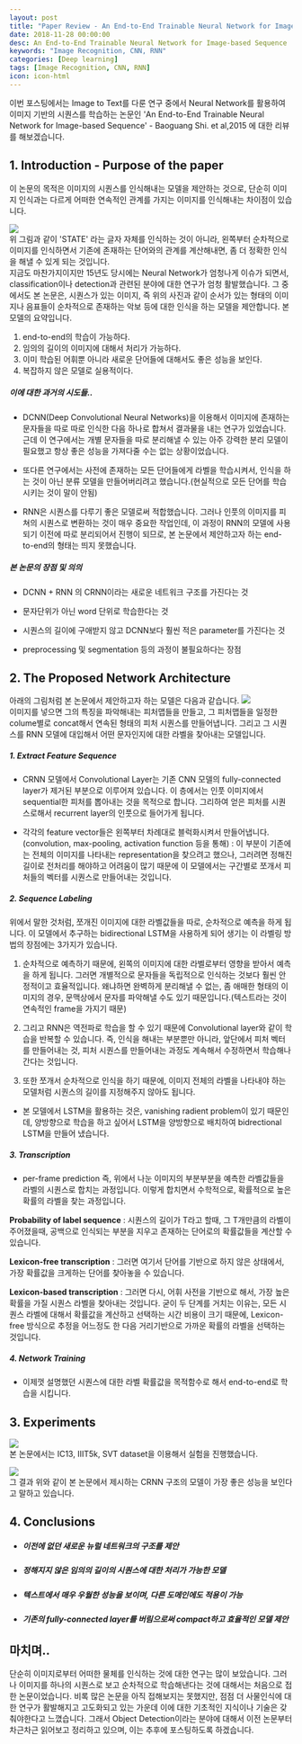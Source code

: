 ```yaml
---
layout: post
title: "Paper Review - An End-to-End Trainable Neural Network for Image-based Sequence"
date: 2018-11-28 00:00:00
desc: An End-to-End Trainable Neural Network for Image-based Sequence
keywords: "Image Recognition, CNN, RNN"
categories: [Deep learning]
tags: [Image Recognition, CNN, RNN]
icon: icon-html
---
```


이번 포스팅에서는 Image to Text를 다룬 연구 중에서 Neural Network를 활용하여 이미지 기반의 시퀀스를 학습하는 논문인 'An End-to-End Trainable Neural Network for Image-based Sequence' - Baoguang Shi. et al,2015 에 대한 리뷰를 해보겠습니다. 



## 1. Introduction - Purpose of the paper
>  
이 논문의 목적은 이미지의 시퀀스를 인식해내는 모델을 제안하는 것으로, 단순히 이미지 인식과는 다르게 어떠한 연속적인 관계를 가지는 이미지를 인식해내는 차이점이 있습니다.  

![](https://i.imgur.com/kWto1AV.png)  
 위 그림과 같이 'STATE' 라는 글자 자체를 인식하는 것이 아니라, 왼쪽부터 순차적으로 이미지를 인식하면서 기존에 존재하는 단어와의 관계를 계산해내면, 좀 더 정확한 인식을 해낼 수 있게 되는 것입니다.  
 지금도 마찬가지이지만 15년도 당시에는 Neural Network가 엄청나게 이슈가 되면서, classification이나 detection과 관련된 분야에 대한 연구가 엄청 활발했습니다. 그 중에서도 본 논문은, 시퀀스가 있는 이미지, 즉 위의 사진과 같이 순서가 있는 형태의 이미지나 음표들이 순차적으로 존재하는 악보 등에 대한 인식을 하는 모델을 제안합니다. 본 모델의 요약입니다.
1. end-to-end의 학습이 가능하다.
2. 임의의 길이의 이미지에 대해서 처리가 가능하다.
3. 이미 학습된 어휘뿐 아니라 새로운 단어들에 대해서도 좋은 성능을 보인다.
4. 복잡하지 않은 모델로 실용적이다.

 
##### 이에 대한 과거의 시도들..  
 - DCNN(Deep Convolutional Neural Networks)을 이용해서 이미지에 존재하는 문자들을 따로 따로 인식한 다음 하나로 합쳐서 결과물을 내는 연구가 있었습니다. 근데 이 연구에서는 개별 문자들을 따로 분리해낼 수 있는 아주 강력한 분리 모델이 필요했고 항상 좋은 성능을 가져다줄 수는 없는 상황이었습니다.   
 
 - 또다른 연구에서는 사전에 존재하는 모든 단어들에게 라벨을 학습시켜서, 인식을 하는 것이 아닌 분류 모델을 만들어버리려고 했습니다.(현실적으로 모든 단어를 학습시키는 것이 말이 안됨)  
 - RNN은 시퀀스를 다루기 좋은 모델로써 적합했습니다. 그러나 인풋의 이미지를 피쳐의 시퀀스로 변환하는 것이 매우 중요한 작업인데, 이 과정이 RNN의 모델에 사용되기 이전에 따로 분리되어서 진행이 되므로, 본 논문에서 제안하고자 하는 end-to-end의 형태는 띄지 못했습니다.
  
  
  
##### 본 논문의 장점 및 의의
 - DCNN + RNN 의 CRNN이라는 새로운 네트워크 구조를 가진다는 것
 
 - 문자단위가 아닌 word 단위로 학습한다는 것
 - 시퀀스의 길이에 구애받지 않고 DCNN보다 훨씬 적은 parameter를 가진다는 것 
 
 - preprocessing 및 segmentation 등의 과정이 불필요하다는 장점

 
## 2. The Proposed Network Architecture 
>  
아래의 그림처럼 본 논문에서 제안하고자 하는 모델은 다음과 같습니다. 
![](https://i.imgur.com/VRkBRoB.png)   
이미지를 넣으면 그의 특징을 파악해내는 피처맵들을 만들고, 그 피처맵들을 일정한 colume별로 concat해서 연속된 형태의 피처 시퀀스를 만들어냅니다. 그리고 그 시퀀스를 RNN 모델에 대입해서 어떤 문자인지에 대한 라벨을 찾아내는 모델입니다.


##### 1. Extract Feature Sequence
- CRNN 모델에서 Convolutional Layer는 기존 CNN 모델의 fully-connected layer가 제거된 부분으로 이루어져 있습니다. 이 층에서는 인풋 이미지에서 sequential한 피처를 뽑아내는 것을 목적으로 합니다. 그리하여 얻은 피처를 시퀀스로해서 recurrent layer의 인풋으로 들어가게 됩니다.

- 각각의 feature vector들은 왼쪽부터 차례대로 블럭화시켜서 만들어냅니다.(convolution, max-pooling, activation function 등을 통해) : 이 부분이 기존에는 전체의 이미지를 나타내는 representation을 찾으려고 했으나, 그러려면 정해진 길이로 전처리를 해야하고 어려움이 많기 때문에 이 모델에서는 구간별로 쪼개서 피처들의 벡터를 시퀀스로 만들어내는 것입니다.

##### 2. Sequence Labeling 
위에서 말한 것처럼, 쪼개진 이미지에 대한 라벨값들을 따로, 순차적으로 예측을 하게 됩니다. 이 모델에서 추구하는 bidirectional LSTM을 사용하게 되어 생기는 이 라벨링 방법의 장점에는 3가지가 있습니다.

1. 순차적으로 예측하기 때문에, 왼쪽의 이미지에 대한 라벨로부터 영향을 받아서 예측을 하게 됩니다. 그러면 개별적으로 문자들을 독립적으로 인식하는 것보다 훨씬 안정적이고 효율적입니다. 왜냐하면 완벽하게 분리해낼 수 없는, 좀 애매한 형태의 이미지의 경우, 문맥상에서 문자를 파악해낼 수도 있기 때문입니다.(텍스트라는 것이 연속적인 frame을 가지기 때문)

2. 그리고 RNN은 역전파로 학습을 할 수 있기 때문에 Convolutional layer와 같이 학습을 반복할 수 있습니다. 즉, 인식을 해내는 부분뿐만 아니라, 앞단에서 피처 벡터를 만들어내는 것, 피처 시퀀스를 만들어내는 과정도 계속해서 수정하면서 학습해나간다는 것입니다.

3. 또한 쪼개서 순차적으로 인식을 하기 때문에, 이미지 전체의 라벨을 나타내야 하는 모델처럼 시퀀스의 길이를 지정해주지 않아도 됩니다.

- 본 모델에서 LSTM을 활용하는 것은, vanishing radient problem이 있기 때문인데, 양방향으로 학습을 하고 싶어서 LSTM을 양방향으로 배치하여 bidrectional LSTM을 만들어 냈습니다.


##### 3. Transcription
- per-frame prediction 즉, 위에서 나눈 이미지의 부분부분을 예측한 라벨값들을 라벨의 시퀀스로 합치는 과정입니다. 이렇게 합치면서 수학적으로, 확률적으로 높은 확률의 라벨을 찾는 과정입니다.

**Probability of label sequence** : 시퀀스의 길이가 T라고 할때, 그 T개만큼의 라벨이 주어졌을때, 공백으로 인식되는 부분을 지우고 존재하는 단어로의 확률값들을 계산할 수 있습니다. 

**Lexicon-free transcription** : 그러면 여기서 단어를 기반으로 하지 않은 상태에서, 가장 확률값을 크게하는 단어를 찾아놓을 수 있습니다.

**Lexicon-based transcription** : 그러면 다시, 어휘 사전을 기반으로 해서, 가장 높은 확률을 가질 시퀀스 라벨을 찾아내는 것입니다. 굳이 두 단계를 거치는 이유는, 모든 시퀀스 라벨에 대해서 확률값을 계산하고 선택하는 시간 비용이 크기 때문에, Lexicon-free 방식으로 추정을 어느정도 한 다음 거리기반으로 가까운 확률의 라벨을 선택하는 것입니다.

##### 4. Network Training
- 이제껏 설명했던 시퀀스에 대한 라벨 확률값을 목적함수로 해서 end-to-end로 학습을 시킵니다.

## 3. Experiments


![](https://i.imgur.com/3C6BCwt.png)  
본 논문에서는 IC13, IIIT5k, SVT dataset을 이용해서 실험을 진행했습니다.
 
![](https://i.imgur.com/xBKMZHK.png)  
그 결과 위와 같이 본 논문에서 제시하는 CRNN 구조의 모델이 가장 좋은 성능을 보인다고 말하고 있습니다.







## 4. Conclusions

- ##### 이전에 없던 새로운 뉴럴 네트워크의 구조를 제안
- ##### 정해지지 않은 임의의 길이의 시퀀스에 대한 처리가 가능한 모델
- ##### 텍스트에서 매우 우월한 성능을 보이며, 다른 도메인에도 적용이 가능
- ##### 기존의 fully-connected layer를 버림으로써 compact하고 효율적인 모델 제안


## 마치며..

단순히 이미지로부터 어떠한 물체를 인식하는 것에 대한 연구는 많이 보았습니다. 그러나 이미지를 하나의 시퀀스로 보고 순차적으로 학습해낸다는 것에 대해서는 처음으로 접한 논문이었습니다. 비록 많은 논문을 아직 접해보지는 못했지만, 점점 더 사물인식에 대한 연구가 활발해지고 고도화되고 있는 가운데 이에 대한 기초적인 지식이나 기술은 갖춰야한다고 느꼈습니다. 그래서 Object Detection이라는 분야에 대해서 이전 논문부터 차근차근 읽어보고 정리하고 있으며, 이는 추후에 포스팅하도록 하겠습니다.
